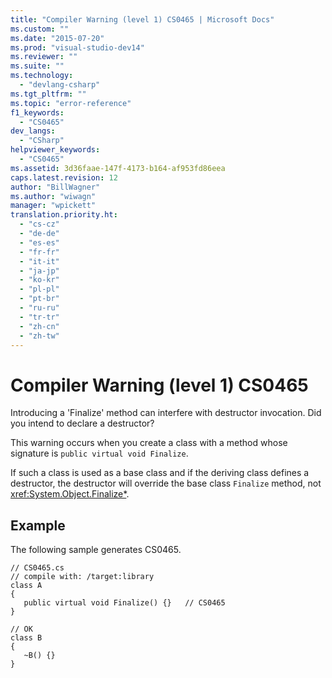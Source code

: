 ```yaml
---
title: "Compiler Warning (level 1) CS0465 | Microsoft Docs"
ms.custom: ""
ms.date: "2015-07-20"
ms.prod: "visual-studio-dev14"
ms.reviewer: ""
ms.suite: ""
ms.technology: 
  - "devlang-csharp"
ms.tgt_pltfrm: ""
ms.topic: "error-reference"
f1_keywords: 
  - "CS0465"
dev_langs: 
  - "CSharp"
helpviewer_keywords: 
  - "CS0465"
ms.assetid: 3d36faae-147f-4173-b164-af953fd86eea
caps.latest.revision: 12
author: "BillWagner"
ms.author: "wiwagn"
manager: "wpickett"
translation.priority.ht: 
  - "cs-cz"
  - "de-de"
  - "es-es"
  - "fr-fr"
  - "it-it"
  - "ja-jp"
  - "ko-kr"
  - "pl-pl"
  - "pt-br"
  - "ru-ru"
  - "tr-tr"
  - "zh-cn"
  - "zh-tw"
---
```

# Compiler Warning (level 1) CS0465
Introducing a 'Finalize' method can interfere with destructor invocation. Did you intend to declare a destructor?  
  
 This warning occurs when you create a class with a method whose signature is `public virtual void Finalize`.  
  
 If such a class is used as a base class and if the deriving class defines a destructor, the destructor will override the base class `Finalize` method, not <xref:System.Object.Finalize*>.  
  
## Example  
 The following sample generates CS0465.  
  
```  
// CS0465.cs  
// compile with: /target:library  
class A  
{  
   public virtual void Finalize() {}   // CS0465  
}  
  
// OK  
class B  
{  
   ~B() {}  
}  
```